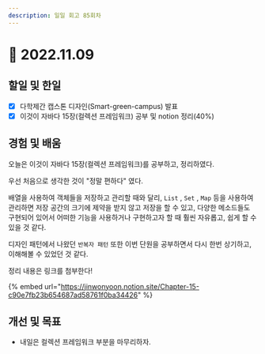 ```yaml
---
description: 일일 회고 85회차
---
```


# 🙂 2022.11.09

## 할일 및 한일&#x20;

* [x] 다학제간 캡스톤 디자인(Smart-green-campus) 발표&#x20;
* [x] 이것이 자바다 15장(컬렉션 프레임워크) 공부 및 notion 정리(40%)&#x20;

## 경험 및 배움&#x20;

오늘은 이것이 자바다 15장(컬렉션 프레임워크)를 공부하고, 정리하였다.

우선 처음으로 생각한 것이 "정말 편하다" 였다.

배열을 사용하여 객체들을 저장하고 관리할 때와 달리, `List` , `Set` , `Map` 등을 사용하여 관리하면 저장 공간의 크기에 제약을 받지 않고 저장을 할 수 있고, 다양한 메소드들도 구현되어 있어서 어떠한 기능을 사용하거나 구현하고자 할 때 훨씬 자유롭고, 쉽게 할 수 있을 것 같다.

디자인 패턴에서 나왔던 `반복자 패턴` 또한 이번 단원을 공부하면서 다시 한번 상기하고, 이해해볼 수 있었던 것 같다.

정리 내용은 링크를 첨부한다!

{% embed url="https://jinwonyoon.notion.site/Chapter-15-c90e7fb23b654687ad58761f0ba34426" %}

## 개선 및 목표&#x20;

* 내일은 컬렉션 프레임워크 부분을 마무리하자.&#x20;
